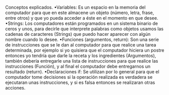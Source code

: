 Conceptos explicados.
•Variables: Es un espacio en la memoria del computador para que en este almacene un objeto (número, letra, frase, entre otros) y que yo pueda acceder a éste en el momento en que desee.
•Strings: Los computadores están programados en un sistema binario de ceros y unos, para decirle que interprete palabras como objetos usamos las cadenas de caracteres (Strings) que puedo hacer aparecer con algún nombre cuando lo desee.
•Funciones (argumentos, return): Son una serie de instrucciones que se le dan al computador para que realice una tarea determinada, por ejemplo si yo quisiera que el computador hiciera un postre entonces yo tendría que darle la receta y los ingredientes (Argumentos), también debería entregarle una lista de instrucciones para que realice las instrucciones (Función), y al final el computador debe entregarnos un resultado (return).
•Declaraciones if: Se utilizan por lo general para que el computador tome decisiones si la operación realizada es verdadera se ejecutaran unas instrucciones, y si es falsa entonces se realizaran otras acciones.